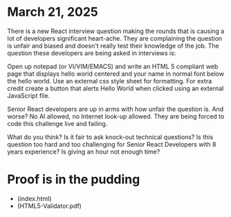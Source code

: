 # March 21, 2025

There is a new React interview question making the rounds that is causing a lot of developers significant heart-ache. They are complaining the question is unfair and biased and doesn't really test their knowledge of the job. The question these developers are being asked in interviews is: 

Open up notepad (or VI/VIM/EMACS) and write an HTML 5 compliant web page that displays hello world centered and your name in normal font below the hello world. Use an external css style sheet for formatting. For extra credit create a button that alerts Hello World when clicked using an external JavaScript file. 

Senior React developers are up in arms with how unfair the question is. And worse? No AI allowed, no Internet look-up allowed. They are being forced to code this challenge live and failing. 

What do you think? Is it fair to ask knock-out technical questions? Is this question too hard and too challenging for Senior React Developers with 8 years experience? Is giving an hour not enough time?

# Proof is in the pudding

- (index.html)
- (HTML5-Validator.pdf)
